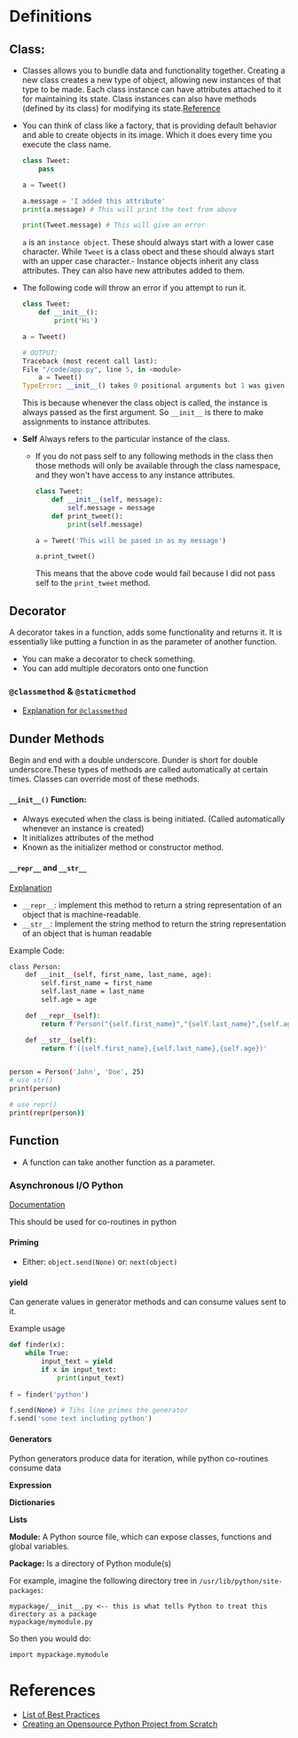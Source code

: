 # Definitions

## Class:

+ Classes allows you to bundle data and functionality together. Creating a new class creates a new type of object,
  allowing new instances of that type to be made. Each class instance can have attributes attached to it for maintaining
  its state. Class instances can also have methods (defined by its class) for modifying its state.[Reference](https://docs.python.org/3/tutorial/classes.html)
+ You can think of class like a factory, that is providing default behavior and able to create objects in its image.
  Which it does every time you execute the class name.
  ```python
  class Tweet:
      pass

  a = Tweet()

  a.message = 'I added this attribute'
  print(a.message) # This will print the text from above

  print(Tweet.message) # This will give an error
  ```

  `a` is an `instance object`. These should always start with a lower case character. While `Tweet` is a class obect and
  these should always start with an upper case character.- Instance objects inherit any class attributes. They can also have new attributes added to them.
+ The following code will throw an error if you attempt to run it.
  ```python
  class Tweet:
      def __init__():
          print('Hi')

  a = Tweet()

  # OUTPUT:
  Traceback (most recent call last):
  File "/code/app.py", line 5, in <module>
      a = Tweet()
  TypeError: __init__() takes 0 positional arguments but 1 was given
  ```

  This is because whenever the class object is called, the instance is always passed as the first argument. So
  `__init__` is there to make assignments to instance attributes.
+ **Self** Always refers to the particular instance of the class.
  - If you do not pass self to any following  methods in the class then those methods will only be available through the
    class namespace, and they won't have access to any instance attributes.
    ```python
    class Tweet:
        def __init__(self, message):
            self.message = message
        def print_tweet():
            print(self.message)

    a = Tweet('This will be pased in as my message')

    a.print_tweet()
    ```

    This means that the above code would fail because I did not pass self to the `print_tweet` method.

## Decorator
A decorator takes in a function, adds some functionality and returns it. It is essentially like putting a function in
as the parameter of another function.
+ You can make a decorator to check something.
+ You can add multiple decorators onto one function

### `@classmethod` & `@staticmethod`

+ [Explanation for `@classmethod`](https://www.tutorialsteacher.com/python/classmethod-decorator)

## Dunder Methods

Begin and end with a double underscore. Dunder is short for double underscore.These types of methods are called
automatically at certain times. Classes can override most of these methods.

#### `__init__()` Function:

+ Always executed when the class is being initiated. (Called automatically whenever an instance is created)
+ It initializes attributes of the method
+ Known as the initializer method or constructor method.

#### `__repr__` and `__str__`
[Explanation](https://www.pythontutorial.net/python-oop/python-__repr__/)
+ `__repr__`: implement this method to return a string representation of an object that is machine-readable.
+ `__str__`: Implement the string method to return the string representation of an object that is human readable

Example Code:
```bash
class Person:
    def __init__(self, first_name, last_name, age):
        self.first_name = first_name
        self.last_name = last_name
        self.age = age

    def __repr__(self):
        return f'Person("{self.first_name}","{self.last_name}",{self.age})'

    def __str__(self):
        return f'({self.first_name},{self.last_name},{self.age})'


person = Person('John', 'Doe', 25)
# use str()
print(person)

# use repr()
print(repr(person))
```

## Function
+ A function can take another function as a parameter.


### Asynchronous I/O Python

[Documentation](https://docs.python.org/3/library/asyncio.html)

This should be used for co-routines in python

#### Priming

+ Either: `object.send(None)` or: `next(object)`

#### yield

Can generate values in generator methods and can consume values sent to it.

Example usage

```python
def finder(x):
    while True:
        input_text = yield
        if x in input_text:
            print(input_text)
  
f = finder('python')

f.send(None) # Tihs line primes the generator
f.send('some text including python')
```

#### Generators

Python generators produce data for iteration, while python co-routines consume data

**Expression**

**Dictionaries**

**Lists**

**Module:**
A Python source file, which can expose classes, functions and global variables.

**Package:**
Is a directory of Python module(s)

For example, imagine the following directory tree in `/usr/lib/python/site-packages`:

```
mypackage/__init__.py <-- this is what tells Python to treat this directory as a package
mypackage/mymodule.py
```

So then you would do:

```
import mypackage.mymodule
```

# References
+ [List of Best Practices](https://gist.github.com/sloria/7001839)
+ [Creating an Opensource Python Project from Scratch](https://jacobtomlinson.dev/posts/2021/testing-and-continuous-integration-for-python-packages-with-github-actions/)